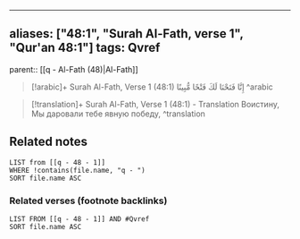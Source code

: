 
---
aliases: ["48:1", "Surah Al-Fath, verse 1", "Qur'an 48:1"]
tags: Qvref
---

parent:: [[q - Al-Fath (48)|Al-Fath]]

> [!arabic]+ Surah Al-Fath, Verse 1 (48:1)
> <span class="quran-arabic"> إِنَّا فَتَحْنَا لَكَ فَتْحًا مُّبِينًا</span>
^arabic

> [!translation]+ Surah Al-Fath, Verse 1 (48:1) - Translation
> Воистину, Мы даровали тебе явную победу,
^translation



## Related notes
```dataview
LIST from [[q - 48 - 1]]
WHERE !contains(file.name, "q - ")
SORT file.name ASC
```

### Related verses (footnote backlinks)
```dataview
LIST FROM [[q - 48 - 1]] AND #Qvref
SORT file.name ASC
```

